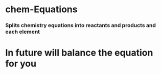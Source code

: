 # chem-Equations

### Splits chemistry equations into reactants and products and each element
# In future will balance the equation for you
